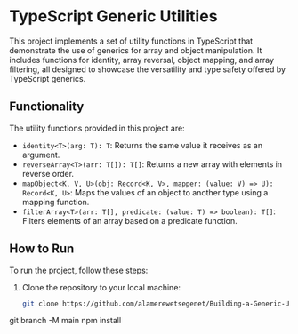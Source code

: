 # TypeScript Generic Utilities

This project implements a set of utility functions in TypeScript that demonstrate the use of generics for array and object manipulation. It includes functions for identity, array reversal, object mapping, and array filtering, all designed to showcase the versatility and type safety offered by TypeScript generics.

## Functionality

The utility functions provided in this project are:

- `identity<T>(arg: T): T`: Returns the same value it receives as an argument.
- `reverseArray<T>(arr: T[]): T[]`: Returns a new array with elements in reverse order.
- `mapObject<K, V, U>(obj: Record<K, V>, mapper: (value: V) => U): Record<K, U>`: Maps the values of an object to another type using a mapping function.
- `filterArray<T>(arr: T[], predicate: (value: T) => boolean): T[]`: Filters elements of an array based on a predicate function.

## How to Run

To run the project, follow these steps:

1. Clone the repository to your local machine:

   ```bash
   git clone https://github.com/alamerewetsegenet/Building-a-Generic-Utility-Library-in-TypeScript.git
git branch -M main
npm install
